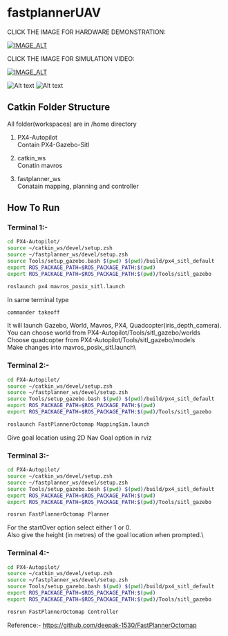 # fastplannerUAV


CLICK THE IMAGE FOR HARDWARE DEMONSTRATION:


[![IMAGE_ALT](https://img.youtube.com/vi/tKgWVZjwxsk/0.jpg)](https://www.youtube.com/watch?v=tKgWVZjwxsk)


CLICK THE IMAGE FOR SIMULATION VIDEO:


[![IMAGE_ALT](https://img.youtube.com/vi/xpzdZVvVE0Y/0.jpg)](https://www.youtube.com/watch?v=xpzdZVvVE0Y)



![Alt text](https://github.com/deepak-1530/FastPlannerOctomap/blob/main/FastPlanner_OctomapAvoidance.gif)
![Alt text](https://github.com/deepak-1530/FastPlannerOctomap/blob/main/GardenAvoidance.gif)

## Catkin Folder Structure
All folder(workspaces) are in /home directory
1. PX4-Autopilot\
  Contain PX4-Gazebo-Sitl
  
2. catkin_ws\
  Conatin mavros
  
3. fastplanner_ws\
  Conatain mapping, planning and controller


## How To Run

### Terminal 1:-
```bash
cd PX4-Autopilot/
source ~/catkin_ws/devel/setup.zsh
source ~/fastplanner_ws/devel/setup.zsh
source Tools/setup_gazebo.bash $(pwd) $(pwd)/build/px4_sitl_default
export ROS_PACKAGE_PATH=$ROS_PACKAGE_PATH:$(pwd)
export ROS_PACKAGE_PATH=$ROS_PACKAGE_PATH:$(pwd)/Tools/sitl_gazebo

roslaunch px4 mavros_posix_sitl.launch
```

In same terminal type
```bash
commander takeoff
```

It will launch Gazebo, World, Mavros, PX4, Quadcopter(iris_depth_camera).\
You can choose world from PX4-Autopilot/Tools/sitl_gazebo/worlds\
Choose quadcopter from PX4-Autopilot/Tools/sitl_gazebo/models\
Make changes into mavros_posix_sitl.launch\

### Terminal 2:-
```bash
cd PX4-Autopilot/
source ~/catkin_ws/devel/setup.zsh
source ~/fastplanner_ws/devel/setup.zsh
source Tools/setup_gazebo.bash $(pwd) $(pwd)/build/px4_sitl_default
export ROS_PACKAGE_PATH=$ROS_PACKAGE_PATH:$(pwd)
export ROS_PACKAGE_PATH=$ROS_PACKAGE_PATH:$(pwd)/Tools/sitl_gazebo

roslaunch FastPlannerOctomap MappingSim.launch
```
Give goal location using 2D Nav Goal option in rviz

### Terminal 3:-
```bash
cd PX4-Autopilot/
source ~/catkin_ws/devel/setup.zsh
source ~/fastplanner_ws/devel/setup.zsh
source Tools/setup_gazebo.bash $(pwd) $(pwd)/build/px4_sitl_default
export ROS_PACKAGE_PATH=$ROS_PACKAGE_PATH:$(pwd)
export ROS_PACKAGE_PATH=$ROS_PACKAGE_PATH:$(pwd)/Tools/sitl_gazebo

rosrun FastPlannerOctomap Planner
```
For the startOver option select either 1 or 0.\
Also give the height (in metres) of the goal location when prompted.\

### Terminal 4:-
```bash
cd PX4-Autopilot/
source ~/catkin_ws/devel/setup.zsh
source ~/fastplanner_ws/devel/setup.zsh
source Tools/setup_gazebo.bash $(pwd) $(pwd)/build/px4_sitl_default
export ROS_PACKAGE_PATH=$ROS_PACKAGE_PATH:$(pwd)
export ROS_PACKAGE_PATH=$ROS_PACKAGE_PATH:$(pwd)/Tools/sitl_gazebo

rosrun FastPlannerOctomap Controller
```


Reference:- https://github.com/deepak-1530/FastPlannerOctomap
